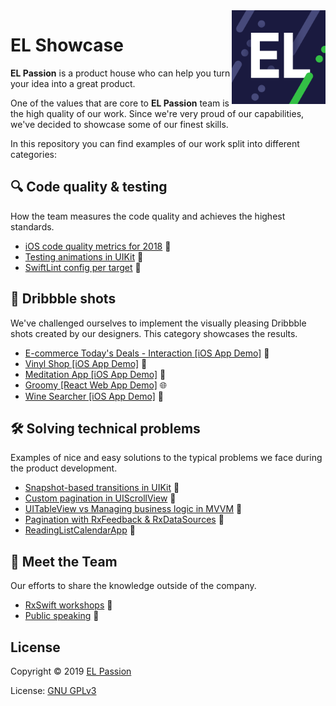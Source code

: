 <img src="images/el_passion_avatar_800.png" alt="EL Passion" align="right" height="150px" />

# EL Showcase

**EL Passion** is a product house who can help you turn your idea into a great product.

One of the values that are core to **EL Passion** team is the high quality of our work. Since we're very proud of our capabilities, we've decided to showcase some of our finest skills. 

In this repository you can find examples of our work split into different categories:

## :mag: Code quality & testing

How the team measures the code quality and achieves the highest standards.

- [iOS code quality metrics for 2018](content/iOS-code-quality-2018) 
- [Testing animations in UIKit](content/testing-UIKit-animations) 
- [SwiftLint config per target](content/SwiftLint-config-per-target) 

## :basketball: Dribbble shots

We've challenged ourselves to implement the visually pleasing Dribbble shots created by our designers. This category showcases the results.

- [E-commerce Today's Deals - Interaction [iOS App Demo]](content/ecommerce-ios-demo) 
- [Vinyl Shop [iOS App Demo]](content/VinylShop-ios-demo) 
- [Meditation App [iOS App Demo]](content/meditation-ios-demo) 
- [Groomy [React Web App Demo]](content/groomy-react-demo) 🌐
- [Wine Searcher [iOS App Demo]](content/wine-searcher-ios-demo) 

## :hammer_and_wrench: Solving technical problems

Examples of nice and easy solutions to the typical problems we face during the product development.

- [Snapshot-based transitions in UIKit](content/UIKit-snaphot-transitions) 
- [Custom pagination in UIScrollView](content/UIScrollView-custom-pagination) 
- [UITableView vs Managing business logic in MVVM](content/UITableView-separating-business-logic-in-MVVM) 
- [Pagination with RxFeedback & RxDataSources](content/RxFeedback-pagination) 
- [ReadingListCalendarApp](content/ReadingListCalendarApp) 

## :handshake: Meet the Team

Our efforts to share the knowledge outside of the company.

- [RxSwift workshops](content/RxSwift-workshops) 
- [Public speaking](content/public-speaking) 

## License

Copyright © 2019 [EL Passion](https://www.elpassion.com)

License: [GNU GPLv3](LICENSE)
